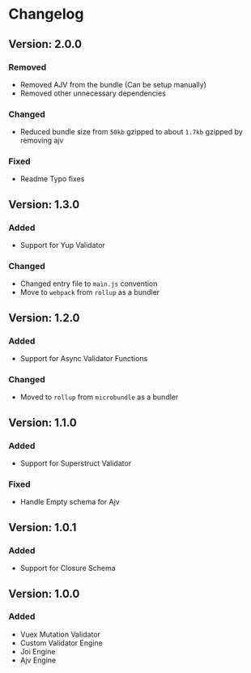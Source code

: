 # Changelog

## Version: 2.0.0
### Removed
- Removed AJV from the bundle (Can be setup manually)
- Removed other unnecessary dependencies
### Changed
- Reduced bundle size from `50kb` gzipped to about `1.7kb` gzipped by removing ajv
### Fixed
- Readme Typo fixes

## Version: 1.3.0
### Added
- Support for Yup Validator
### Changed
- Changed entry file to `main.js` convention
- Move to `webpack` from `rollup` as a bundler

## Version: 1.2.0
### Added
- Support for Async Validator Functions
### Changed
- Moved to `rollup` from `microbundle` as a bundler

## Version: 1.1.0
### Added
- Support for Superstruct Validator
### Fixed
- Handle Empty schema for Ajv

## Version: 1.0.1
### Added
- Support for Closure Schema

## Version: 1.0.0
### Added
- Vuex Mutation Validator
- Custom Validator Engine
- Joi Engine
- Ajv Engine
